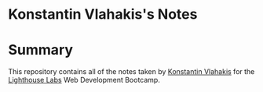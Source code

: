 # Konstantin Vlahakis's Notes
# Summary



This repository contains all of the notes taken by [Konstantin Vlahakis](https://github.com/Kostakv) for the [Lighthouse Labs](https://www.lighthouselabs.ca/) Web Development Bootcamp.
